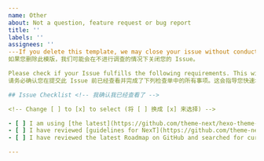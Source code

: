 ```yaml
---
name: Other
about: Not a question, feature request or bug report
title: ''
labels: ''
assignees: ''
---If you delete this template, we may close your issue without conducting an investigation.
如果您删除此模版，我们可能会在不进行调查的情况下关闭您的 Issue。

Please check if your Issue fulfills the following requirements. This will guide you to resolve the issue quickly.
请务必确认您在提交此 Issue 前已经查看并完成了下列检查单中的所有事项。这会指导您快速地解决问题。

## Issue Checklist <!-- 我确认我已经查看了 -->

<!-- Change [ ] to [x] to select (将 [ ] 换成 [x] 来选择) -->

- [ ] I am using [the latest](https://github.com/theme-next/hexo-theme-next/releases/latest) version of NexT.
- [ ] I have reviewed [guidelines for NexT](https://github.com/theme-next/hexo-theme-next/blob/master/.github/CONTRIBUTING.md), especially the [Before Submitting An Issue](https://github.com/theme-next/hexo-theme-next/blob/master/.github/CONTRIBUTING.md#before-submitting-an-issue) part.
- [ ] I have reviewed the latest Roadmap on GitHub and searched for current [issues](https://github.com/theme-next/hexo-theme-next/issues?utf8=%E2%9C%93&q=is%3Aissue), which does not help me.

---
```

